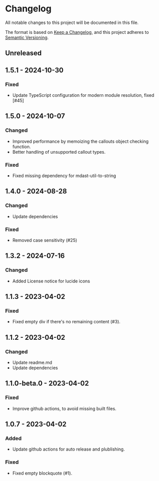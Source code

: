 # Changelog
All notable changes to this project will be documented in this file.

The format is based on [Keep a Changelog](https://keepachangelog.com/en/1.0.0/),
and this project adheres to [Semantic Versioning](https://semver.org/spec/v2.0.0.html).

## Unreleased

## 1.5.1 - 2024-10-30
### Fixed
- Update TypeScript configuration for modern module resolution, fixed [#45]

## 1.5.0 - 2024-10-07
### Changed
- Improved performance by memoizing the callouts object checking function.
- Better handling of unsupported callout types.

### Fixed
- Fixed missing dependency for mdast-util-to-string

## 1.4.0 - 2024-08-28
### Changed
- Update dependencies

### Fixed
- Removed case sensitivity (#25)

## 1.3.2 - 2024-07-16
### Changed
- Added License notice for lucide icons

## 1.1.3 - 2023-04-02
### Fixed
- Fixed empty div if there's no remaining content (#3).

## 1.1.2 - 2023-04-02
### Changed
- Update readme.md
- Update dependencies

## 1.1.0-beta.0 - 2023-04-02
### Fixed
- Improve github actions, to avoid missing built files.

## 1.0.7 - 2023-04-02
### Added
- Update github actions for auto release and plublishing.

### Fixed
- Fixed empty blockquote (#1).
